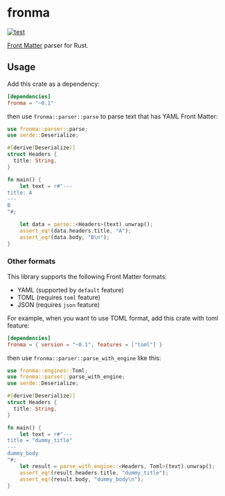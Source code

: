 # fronma

[![test](https://github.com/r7kamura/fronma/actions/workflows/test.yml/badge.svg)](https://github.com/r7kamura/fronma/actions/workflows/test.yml)

[Front Matter](https://jekyllrb.com/docs/front-matter/) parser for Rust.

## Usage

Add this crate as a dependency:

```toml
[dependencies]
fronma = "~0.1"
```

then use `fronma::parser::parse` to parse text that has YAML Front Matter:

```rust
use fronma::parser::parse;
use serde::Deserialize;

#[derive(Deserialize)]
struct Headers {
  title: String,
}

fn main() {
    let text = r#"---
title: A
---
B
"#;

    let data = parse::<Headers>(text).unwrap();
    assert_eq!(data.headers.title, "A");
    assert_eq!(data.body, "B\n");
}
```

### Other formats

This library supports the following Front Matter formats:

- YAML (supported by `default` feature)
- TOML (requires `toml` feature)
- JSON (requires `json` feature)

For example, when you want to use TOML format, add this crate with toml feature:

```toml
[dependencies]
fronma = { version = "~0.1", features = ["toml"] }
```

then use `fronma::parser::parse_with_engine` like this:

```rust
use fronma::engines::Toml;
use fronma::parser::parse_with_engine;
use serde::Deserialize;

#[derive(Deserialize)]
struct Headers {
  title: String,
}

fn main() {
    let text = r#"---
title = "dummy_title"
---
dummy_body
"#;
    let result = parse_with_engine::<Headers, Toml>(text).unwrap();
    assert_eq!(result.headers.title, "dummy_title");
    assert_eq!(result.body, "dummy_body\n");
}
```
